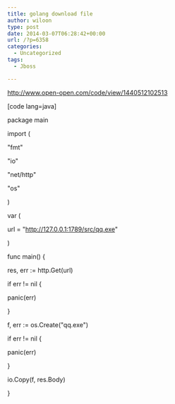 ```yaml
---
title: golang download file
author: wiloon
type: post
date: 2014-03-07T06:28:42+00:00
url: /?p=6358
categories:
  - Uncategorized
tags:
  - Jboss

---
```

http://www.open-open.com/code/view/1440512102513

[code lang=java]
  
package main 

import (
          
"fmt"
          
"io"
          
"net/http"
          
"os"
      
) 

var (
          
url = "http://127.0.0.1:1789/src/qq.exe"
      
) 

func main() {
          
res, err := http.Get(url)
          
if err != nil {
              
panic(err)
          
}
          
f, err := os.Create("qq.exe")
          
if err != nil {
              
panic(err)
          
}
          
io.Copy(f, res.Body)
      
}
  
```